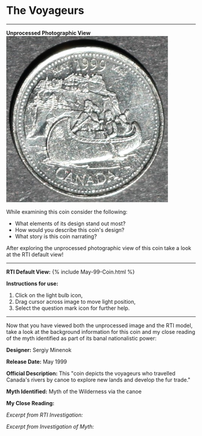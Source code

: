 # The Voyageurs

*     *     *     *  
**Unprocessed Photographic View**
![Image](Unprocessed-May-1999.jpg)

While examining this coin consider the following:
- What elements of its design stand out most? 
- How would you describe this coin's design?
- What story is this coin narrating?

After exploring the unprocessed photographic view of this coin take a look at the RTI default view!

----

**RTI Default View:**
{% include May-99-Coin.html %}

**Instructions for use:**
1) Click on the light bulb icon,
2) Drag cursor across image to move light position,
3) Select the question mark icon for further help.

----

Now that you have viewed both the unprocessed image and the RTI model, take a look at the background information for this coin and my close reading of the myth identified as part of its banal nationalistic power:

**Designer:** Sergiy Minenok

**Release Date:** May 1999

**Official Description:** This "coin depicts the voyageurs who travelled Canada's rivers by canoe to explore new lands and develop the fur trade."

**Myth Identified:** Myth of the Wilderness via the canoe

**My Close Reading:** 

*Excerpt from RTI Investigation:*

*Excerpt from Investigation of Myth:*




	

